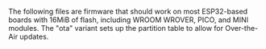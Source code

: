 The following files are firmware that should work on most ESP32-based boards with 16MiB of flash, including WROOM WROVER, PICO, and MINI modules. The "ota" variant sets up the partition table to allow for Over-the-Air updates.
